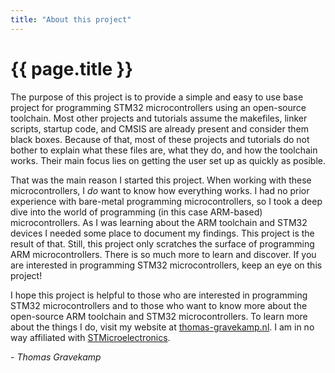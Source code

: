 ```yaml
---
title: "About this project"
---
```


# {{ page.title }}

The purpose of this project is to provide a simple and easy to use base project for programming STM32 microcontrollers using an open-source toolchain. Most other projects and tutorials assume the makefiles, linker scripts, startup code, and CMSIS are already present and consider them black boxes. Because of that, most of these projects and tutorials do not bother to explain what these files are, what they do, and how the toolchain works. Their main focus lies on getting the user set up as quickly as posible.

That was the main reason I started this project. When working with these microcontrollers, I _do_ want to know how everything works. I had no prior experience with bare-metal programming microcontrollers, so I took a deep dive into the world of programming (in this case ARM-based) microcontrollers. As I was learning about the ARM toolchain and STM32 devices I needed some place to document my findings. This project is the result of that. Still, this project only scratches the surface of programming ARM microcontrollers. There is so much more to learn and discover. If you are interested in programming STM32 microcontrollers, keep an eye on this project!

I hope this project is helpful to those who are interested in programming STM32 microcontrollers and to those who want to know more about the open-source ARM toolchain and STM32 microcontrollers. To learn more about the things I do, visit my website at [thomas-gravekamp.nl](https://thomas-gravekamp.nl). I am in no way affiliated with [STMicroelectronics](https://www.st.com).

 \- _Thomas Gravekamp_
